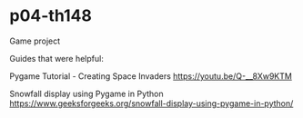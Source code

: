 # p04-th148
Game project

Guides that were helpful:

Pygame Tutorial - Creating Space Invaders
https://youtu.be/Q-__8Xw9KTM

Snowfall display using Pygame in Python
https://www.geeksforgeeks.org/snowfall-display-using-pygame-in-python/



